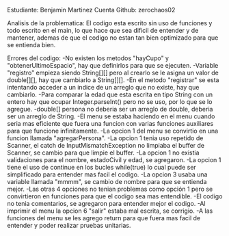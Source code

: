 Estudiante: Benjamin Martinez
Cuenta Github: zerochaos02

Analisis de la problematica:
El codigo esta escrito sin uso de funciones y todo escrito en el main, lo que hace que sea dificil de entender y de mantener, ademas de que el codigo no estan tan bien optimizado para que se entienda bien.

Errores del codigo:
-No existen los metodos "hayCupo" y "obtenerUltimoEspacio", hay que definirlos para que se ejecuten.
-Variable "registro" empieza siendo String[][] pero al crearlo se le asigna un valor de double[][], hay que cambiarlo a String[][].
-En el metodo "registrar" se esta intentando acceder a un indice de un arreglo que no existe, hay que cambiarlo.
-Para comparar la edad que esta escrita en tipo String con un entero hay que ocupar Integer.parseInt() pero no se uso, por lo que se lo agregue.
-double[] persona no deberia ser un arreglo de double, deberia ser un arreglo de String.
-El menu se estaba haciendo en el menu cuando seria mas eficiente que fuera una funcion con varias funciones auxiliares para que funcione infinitamente.
-La opcion 1 del menu se convirtio en una funcion llamada "agregarPersona".
-La opcion 1 tenia uso repetido de Scanner, el catch de InputMismatchException no limpiaba el buffer de Scanner, se cambio para que limpie el buffer.
-La opcion 1 no existia validaciones para el nombre, estadoCivil y edad, se agregaron. 
-La opcion 1 tiene el uso de continue en los bucles while(true) lo cual puede ser simplificado para entender mas facil el codigo.
-La opcion 3 usaba una variable llamada "mmmm", se cambio de nombre para que se entienda mejor.
-Las otras 4 opciones no tenian problemas como opción 1 pero se convirtieron en funciones para que el codigo sea mas entendible.
-El codigo no tenia comentarios, se agregaron para entender mejor el codigo.
-Al imprimir el menu la opcion 6 "salir" estaba mal escrita, se corrigio.
-A las funciones del menu se les agrego return para que fuera mas facil de entender y poder realizar pruebas unitarias.










